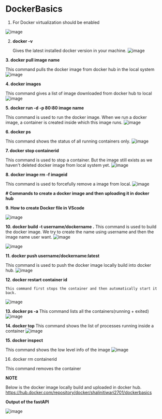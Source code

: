 # DockerBasics

1. For Docker virtualization should be enabled

![image](https://user-images.githubusercontent.com/114802910/194708764-479048a5-92bc-4965-bf0c-f83be41e6b7a.png)

2. **docker -v**

   Gives the latest installed docker version in your machine.
   ![image](https://user-images.githubusercontent.com/114802910/194708808-1cb56f28-2731-411b-8cfa-203e072a1d9e.png)


**3. docker pull image name**
  
  This command pulls the docker image from docker hub in the local system
  ![image](https://user-images.githubusercontent.com/114802910/194709248-068fb039-703a-4653-ac05-a76ae3f412c7.png)


**4. docker images**
  
  This command gives a list of image downloaded from docker hub to local 
  ![image](https://user-images.githubusercontent.com/114802910/194709276-64db7e64-f109-4311-b3b4-056ab539f60a.png)


**5. docker run -d -p 80:80 image name**
  
  This command is used to run the docker image. When we run a docker image, a container is created inside which this image runs.
  ![image](https://user-images.githubusercontent.com/114802910/194709982-f44da00c-4883-4403-9510-691a58d2a599.png)

**6. docker ps**
  
  This command shows the status of all running containers only.
  ![image](https://user-images.githubusercontent.com/114802910/194710106-ed90eb1c-bfc7-4da5-92cb-2df8c7085aa7.png)

**7. docker stop containerid**
  
  This command is used to stop a container. But the image still exists as we haven't deleted docker image from local system yet.
  ![image](https://user-images.githubusercontent.com/114802910/194710148-46048cdd-8771-4b54-b4c5-576266c691e4.png)

**8. docker image rm -f imageid**
  
  This command is used to forcefully remove a image from local.
  ![image](https://user-images.githubusercontent.com/114802910/194710385-0e8fa6ca-9b3e-4758-8cb9-c79410375ff4.png)


**# Commands to create a docker image and then uploading it in docker hub**
  
**9.  How to create Docker file in VScode**
  
  ![image](https://user-images.githubusercontent.com/114802910/194710518-532cfa52-ddb4-4d81-8bdd-f43e115194bc.png)

**10. docker build -t username/dockername .**
    This command is used to build the docker image. We try to create the name using username and then the image name user want.
    ![image](https://user-images.githubusercontent.com/57611888/196731542-f9983eb8-da34-4d99-9331-61d2c35f6ea3.png)

![image](https://user-images.githubusercontent.com/57611888/196731691-48113d45-6d0a-4988-8708-8cd6a02e682e.png)


   



**11. docker push username/dockername:latest**
  
  This command is used to push the docker image locally build into docker hub.
  ![image](https://user-images.githubusercontent.com/114802910/194710727-aa333564-e9a9-4517-abac-29478bd01302.png)
  
 **12. docker restart container id**
  
    This command first stops the container and then automatically start it back.
   ![image](https://user-images.githubusercontent.com/114802910/194711485-20904cbe-6ff9-456a-8334-3c5ee2f5e0b3.png) 

  
**13. docker ps -a**    This command lists all the containers(running + exited)
![image](https://user-images.githubusercontent.com/57611888/196732713-a6ac6a1a-341b-4f28-b7e2-0ce3b4fd0c4f.png)


  
**14. docker top <containerid>**    This command shows the list of processes running inside a container
![image](https://user-images.githubusercontent.com/57611888/196732624-dd1d0639-ffd8-406e-8a5a-6d1a5291e3b1.png)


  
**15. docker inspect <imageid>**
  
  This command shows the low level info of the image
  ![image](https://user-images.githubusercontent.com/114802910/194711726-5d3bb0c1-f82c-4590-97e0-5be02c387005.png)

16. docker rm containerid

This command removes the container


  

**NOTE**
  
Below is the docker image locally build and uploaded in docker hub.
https://hub.docker.com/repository/docker/shalinitiwari2701/dockerbasics

**Output of the fastAPI**
  
![image](https://user-images.githubusercontent.com/114802910/194710976-83b0ffdc-352c-4af4-9841-f0eb05e67bc3.png)

